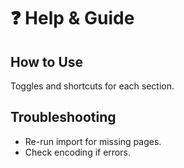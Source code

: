 # ❓ Help & Guide

## How to Use
Toggles and shortcuts for each section.
## Troubleshooting
- Re-run import for missing pages.
- Check encoding if errors.
